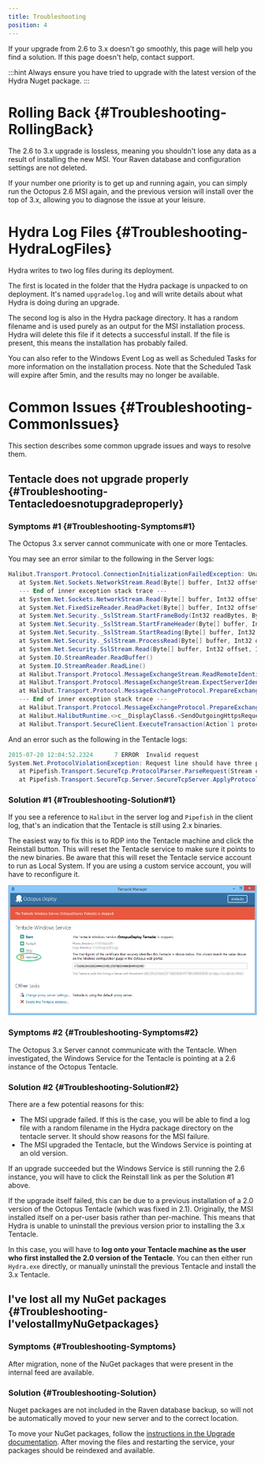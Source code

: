 ```yaml
---
title: Troubleshooting
position: 4
---
```


If your upgrade from 2.6 to 3.x doesn't go smoothly, this page will help you find a solution. If this page doesn't help, contact support.

:::hint
Always ensure you have tried to upgrade with the latest version of the Hydra Nuget package.
:::

# Rolling Back {#Troubleshooting-RollingBack}

The 2.6 to 3.x upgrade is lossless, meaning you shouldn't lose any data as a result of installing the new MSI. Your Raven database and configuration settings are not deleted.

If your number one priority is to get up and running again, you can simply run the Octopus 2.6 MSI again, and the previous version will install over the top of 3.x, allowing you to diagnose the issue at your leisure.

# Hydra Log Files {#Troubleshooting-HydraLogFiles}

Hydra writes to two log files during its deployment.

The first is located in the folder that the Hydra package is unpacked to on deployment. It's named `upgradelog.log` and will write details about what Hydra is doing during an upgrade.

The second log is also in the Hydra package directory. It has a random filename and is used purely as an output for the MSI installation process. Hydra will delete this file if it detects a successful install. If the file is present, this means the installation has probably failed.

You can also refer to the Windows Event Log as well as Scheduled Tasks for more information on the installation process. Note that the Scheduled Task will expire after 5min, and the results may no longer be available.

# Common Issues {#Troubleshooting-CommonIssues}

This section describes some common upgrade issues and ways to resolve them.

## Tentacle does not upgrade properly {#Troubleshooting-Tentacledoesnotupgradeproperly}

### Symptoms #1 {#Troubleshooting-Symptoms#1}

The Octopus 3.x server cannot communicate with one or more Tentacles.

You may see an error similar to the following in the Server logs:

```powershell
Halibut.Transport.Protocol.ConnectionInitializationFailedException: Unable to read data from the transport connection: An existing connection was forcibly closed by the remote host. ---> System.IO.IOException: Unable to read data from the transport connection: An existing connection was forcibly closed by the remote host. ---> System.Net.Sockets.SocketException: An existing connection was forcibly closed by the remote host
   at System.Net.Sockets.NetworkStream.Read(Byte[] buffer, Int32 offset, Int32 size)
   --- End of inner exception stack trace ---
   at System.Net.Sockets.NetworkStream.Read(Byte[] buffer, Int32 offset, Int32 size)
   at System.Net.FixedSizeReader.ReadPacket(Byte[] buffer, Int32 offset, Int32 count)
   at System.Net.Security._SslStream.StartFrameBody(Int32 readBytes, Byte[] buffer, Int32 offset, Int32 count, AsyncProtocolRequest asyncRequest)
   at System.Net.Security._SslStream.StartFrameHeader(Byte[] buffer, Int32 offset, Int32 count, AsyncProtocolRequest asyncRequest)
   at System.Net.Security._SslStream.StartReading(Byte[] buffer, Int32 offset, Int32 count, AsyncProtocolRequest asyncRequest)
   at System.Net.Security._SslStream.ProcessRead(Byte[] buffer, Int32 offset, Int32 count, AsyncProtocolRequest asyncRequest)
   at System.Net.Security.SslStream.Read(Byte[] buffer, Int32 offset, Int32 count)
   at System.IO.StreamReader.ReadBuffer()
   at System.IO.StreamReader.ReadLine()
   at Halibut.Transport.Protocol.MessageExchangeStream.ReadRemoteIdentity() in y:\work\7ab39c94136bc5c6\source\Halibut\Transport\Protocol\MessageExchangeStream.cs:line 124
   at Halibut.Transport.Protocol.MessageExchangeStream.ExpectServerIdentity() in y:\work\7ab39c94136bc5c6\source\Halibut\Transport\Protocol\MessageExchangeStream.cs:line 187
   at Halibut.Transport.Protocol.MessageExchangeProtocol.PrepareExchangeAsClient() in y:\work\7ab39c94136bc5c6\source\Halibut\Transport\Protocol\MessageExchangeProtocol.cs:line 41
   --- End of inner exception stack trace ---
   at Halibut.Transport.Protocol.MessageExchangeProtocol.PrepareExchangeAsClient() in y:\work\7ab39c94136bc5c6\source\Halibut\Transport\Protocol\MessageExchangeProtocol.cs:line 51
   at Halibut.HalibutRuntime.<>c__DisplayClass6.<SendOutgoingHttpsRequest>b__5(MessageExchangeProtocol protocol) in y:\work\7ab39c94136bc5c6\source\Halibut\HalibutRuntime.cs:line 115
   at Halibut.Transport.SecureClient.ExecuteTransaction(Action`1 protocolHandler) in y:\work\7ab39c94136bc5c6\source\Halibut\Transport\SecureClient.cs:line 60
```

And an error such as the following in the Tentacle logs:

```powershell
2015-07-20 12:04:52.2324      7 ERROR  Invalid request
System.Net.ProtocolViolationException: Request line should have three parts
   at Pipefish.Transport.SecureTcp.ProtocolParser.ParseRequest(Stream clientStream, Method& method, Uri& uri, RequestHeaders& headers, String& protocol) in y:\work\3cbe05672d69a231\source\Pipefish.Transport.SecureTcp\ProtocolParser.cs:line 50
   at Pipefish.Transport.SecureTcp.Server.SecureTcpServer.ApplyProtocol(AuthorizationResult authorizationResult, EndPoint clientEndPoint, String clientThumbprint, Stream clientStream) in y:\work\3cbe05672d69a231\source\Pipefish.Transport.SecureTcp\Server\SecureTcpServer.cs:line 141
```

### Solution #1 {#Troubleshooting-Solution#1}

If you see a reference to `Halibut` in the server log and `Pipefish` in the client log, that's an indication that the Tentacle is still using 2.x binaries.

The easiest way to fix this is to RDP into the Tentacle machine and click the Reinstall button. This will reset the Tentacle service to make sure it points to the new binaries. Be aware that this will reset the Tentacle service account to run as Local System. If you are using a custom service account, you will have to reconfigure it.

![](/docs/images/3048204/3278286.png "width=500")

### Symptoms #2 {#Troubleshooting-Symptoms#2}

The Octopus 3.x Server cannot communicate with the Tentacle. When investigated, the Windows Service for the Tentacle is pointing at a 2.6 instance of the Octopus Tentacle.

### Solution #2 {#Troubleshooting-Solution#2}

There are a few potential reasons for this:

- The MSI upgrade failed. If this is the case, you will be able to find a log file with a random filename in the Hydra package directory on the tentacle server. It should show reasons for the MSI failure.
- The MSI upgraded the Tentacle, but the Windows Service is pointing at an old version.

If an upgrade succeeded but the Windows Service is still running the 2.6 instance, you will have to click the Reinstall link as per the Solution #1 above.

If the upgrade itself failed, this can be due to a previous installation of a 2.0 version of the Octopus Tentacle (which was fixed in 2.1). Originally, the MSI installed itself on a per-user basis rather than per-machine. This means that Hydra is unable to uninstall the previous version prior to installing the 3.x Tentacle.

In this case, you will have to **log onto your Tentacle machine as the user who first installed the 2.0 version of the Tentacle**. You can then either run `Hydra.exe` directly, or manually uninstall the previous Tentacle and install the 3.x Tentacle.

## I've lost all my NuGet packages {#Troubleshooting-I&#39;velostallmyNuGetpackages}

### Symptoms {#Troubleshooting-Symptoms}

After migration, none of the NuGet packages that were present in the internal feed are available.

### Solution {#Troubleshooting-Solution}

Nuget packages are not included in the Raven database backup, so will not be automatically moved to your new server and to the correct location.

To move your NuGet packages, follow the [instructions in the Upgrade documentation](http://docs.octopusdeploy.com/display/OD/Upgrade+with+a+new+3.0+server+instance#Upgradewithanew3.0serverinstance-3.Migrateyourdatafrom2.6to3.0). After moving the files and restarting the service, your packages should be reindexed and available.
